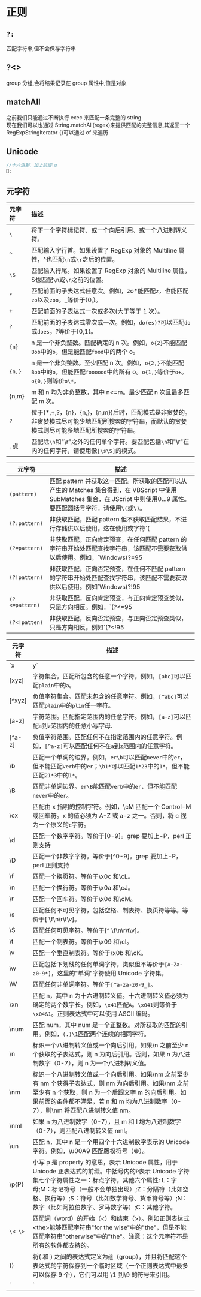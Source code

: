# 正则

## `?:`

匹配字符串,但不会保存字符串

## ?<>

group 分组,会将结果记录在 group 属性中,值是对象

## matchAll

之前我们只能通过不断执行 exec 来匹配一条完整的 string  
现在我们可以也通过 String.matchAll(regex)来提供匹配的完整信息,其返回一个 RegExpStringIterator {}可以通过 of 来遍历

## Unicode

```js
//十六进制，加上前缀\u
;
```

## 元字符

| 元字符                                                         | 描述                                                                                                                                             |
| :------------------------------------------------------------- | :----------------------------------------------------------------------------------------------------------------------------------------------- |
| `\` | 将下一个字符标记符、或一个向后引用、或一个八进制转义符。 |
| `^`                                                            | 匹配输入字行首。如果设置了 RegExp 对象的 Multiline 属性，^也匹配`\n`或`\r`之后的位置。                                                           |
| `\$`                                                           | 匹配输入行尾。如果设置了 RegExp 对象的 Multiline 属性，\$也匹配`\n`或`\r`之前的位置。                                                            |
| `*`                                                            | 匹配前面的子表达式任意次。例如，zo\*能匹配`z`，也能匹配`zo`以及`zoo`。\_等价于{0,}。                                                             |
| `+`                                                            | 匹配前面的子表达式一次或多次(大于等于 1 次）。                                                                                                   |
| `?`                                                            | 匹配前面的子表达式零次或一次。例如，`do(es)?`可以匹配`do`或`does`。?等价于{0,1}。                                                                |
| `{n}`                                                          | n 是一个非负整数。匹配确定的 n 次。例如，`o{2}`不能匹配`Bob`中的`o`，但是能匹配`food`中的两个 o。                                                |
| `{n,}`                                                         | n 是一个非负整数。至少匹配 n 次。例如，`o{2,}`不能匹配`Bob`中的`o`，但能匹配`foooood`中的所有 o。`o{1,}`等价于`o+`。`o{0,}`则等价`o\*`。         |
| {n,m}                                                          | m 和 n 均为非负整数，其中 n<=m。最少匹配 n 次且最多匹配 m 次。                                                                                   |
| `?`                                                            | 位于(\*,+,?，{n}，{n,}，{n,m})后时，匹配模式是非贪婪的。非贪婪模式尽可能少地匹配所搜索的字符串，而默认的贪婪模式则尽可能多地匹配所搜索的字符串。 |
| `.`点                                                          | 匹配除`\n`和"\r"之外的任何单个字符。要匹配包括`\n`和"\r"在内的任何字符，请使用像`[\s\S]`的模式。                                                 |

| 元字符         | 描述                                                                                                                                                                                                                                                                                                                                         |
| -------------- | -------------------------------------------------------------------------------------------------------------------------------------------------------------------------------------------------------------------------------------------------------------------------------------------------------------------------------------------- |
| `(pattern)`    | 匹配 pattern 并获取这一匹配。所获取的匹配可以从产生的 Matches 集合得到，在 VBScript 中使用 SubMatches 集合，在 JScript 中则使用$0…$9 属性。要匹配圆括号字符，请使用`\(`或`\)`。                                                                                                                                                              |
| `(?:pattern)`  | 非获取匹配，匹配 pattern 但不获取匹配结果，不进行存储供以后使用。这在使用或字符`( | )`来组合一个模式的各个部分时很有用。例如`industr(?:y | ies)`就是一个比`industry | industries`更简略的表达式。                                                                                                                                            |
| `(?=pattern)`  | 非获取匹配，正向肯定预查，在任何匹配 pattern 的字符串开始处匹配查找字符串，该匹配不需要获取供以后使用。例如，`Windows(?=95 | 98 | NT | 2000)`能匹配`Windows2000`中的`Windows`，但不能匹配`Windows3.1`中的`Windows`。预查不消耗字符，也就是说，在一个匹配发生后，在最后一次匹配之后立即开始下一次匹配的搜索，而不是从包含预查的字符之后开始。 |
| `(?!pattern)`  | 非获取匹配，正向否定预查，在任何不匹配 pattern 的字符串开始处匹配查找字符串，该匹配不需要获取供以后使用。例如`Windows(?!95 | 98 | NT | 2000)`能匹配`Windows3.1`中的`Windows`，但不能匹配`Windows2000`中的`Windows`。                                                                                                                         |
| `(?<=pattern)` | 非获取匹配，反向肯定预查，与正向肯定预查类似，只是方向相反。例如，`(?<=95 | 98 | NT | 2000)Windows`能匹配`2000Windows`中的`Windows`，但不能匹配`3.1Windows`中的`Windows`。                                                                                                                                                                   |
| `(?<!patten)`  | 非获取匹配，反向否定预查，与正向否定预查类似，只是方向相反。例如`(?<!95 | 98 | NT | 2000)Windows`能匹配`3.1Windows`中的`Windows`，但不能匹配`2000Windows`中的`Windows`。                                                                                                                                                                     |

| 元字符  | 描述                                                                                                                                                                                                                                                                                                               |
| ------- | ------------------------------------------------------------------------------------------------------------------------------------------------------------------------------------------------------------------------------------------------------------------------------------------------------------------ |
| `x|y`   | 匹配 x 或 y。例如，`z|food`能匹配`z`或`food`(此处请谨慎)。`[z|f]ood`则匹配`zood`或`food`。                                                                                                                                                                                                                         |
| [xyz]   | 字符集合。匹配所包含的任意一个字符。例如，`[abc]`可以匹配`plain`中的`a`。                                                                                                                                                                                                                                          |
| [^xyz]  | 负值字符集合。匹配未包含的任意字符。例如，`[^abc]`可以匹配`plain`中的`plin`任一字符。                                                                                                                                                                                                                              |
| [a-z]   | 字符范围。匹配指定范围内的任意字符。例如，`[a-z]`可以匹配`a`到`z`范围内的任意小写字母.                                                                                                                                                                                                                             |
| [^a-z]  | 负值字符范围。匹配任何不在指定范围内的任意字符。例如，`[^a-z]`可以匹配任何不在`a`到`z`范围内的任意字符。                                                                                                                                                                                                           |
| \b      | 匹配一个单词的边界。例如，`er\b`可以匹配`never`中的`er`，但不能匹配`verb`中的`er`；`\b1*`可以匹配`1*23`中的`1*`，但不能匹配`21*3`中的`1*`。                                                                                                                                                                        |
| \B      | 匹配非单词边界。`er\B`能匹配`verb`中的`er`，但不能匹配`never`中的`er`。                                                                                                                                                                                                                                            |
| \cx     | 匹配由 x 指明的控制字符。例如，\cM 匹配一个 Control-M 或回车符。x 的值必须为 A-Z 或 a-z 之一。否则，将 c 视为一个原义的`c`字符。                                                                                                                                                                                   |
| \d      | 匹配一个数字字符。等价于[0-9]。grep 要加上-P，perl 正则支持                                                                                                                                                                                                                                                        |
| \D      | 匹配一个非数字字符。等价于[^0-9]。grep 要加上-P，perl 正则支持                                                                                                                                                                                                                                                     |
| \f      | 匹配一个换页符。等价于\x0c 和\cL。                                                                                                                                                                                                                                                                                 |
| \n      | 匹配一个换行符。等价于\x0a 和\cJ。                                                                                                                                                                                                                                                                                 |
| \r      | 匹配一个回车符。等价于\x0d 和\cM。                                                                                                                                                                                                                                                                                 |
| \s      | 匹配任何不可见字符，包括空格、制表符、换页符等等。等价于[ \f\n\r\t\v]。                                                                                                                                                                                                                                            |
| \S      | 匹配任何可见字符。等价于[^ \f\n\r\t\v]。                                                                                                                                                                                                                                                                           |
| \t      | 匹配一个制表符。等价于\x09 和\cI。                                                                                                                                                                                                                                                                                 |
| \v      | 匹配一个垂直制表符。等价于\x0b 和\cK。                                                                                                                                                                                                                                                                             |
| \w      | 匹配包括下划线的任何单词字符。类似但不等价于`[A-Za-z0-9*]`，这里的"单词"字符使用 Unicode 字符集。                                                                                                                                                                                                                  |
| \W      | 匹配任何非单词字符。等价于`[^a-za-z0-9_]`。                                                                                                                                                                                                                                                                        |
| \xn     | 匹配 n，其中 n 为十六进制转义值。十六进制转义值必须为确定的两个数字长。例如，`\x41`匹配`A`。`\x041`则等价于`\x04&1`。正则表达式中可以使用 ASCII 编码。                                                                                                                                                             |
| \num    | 匹配 num，其中 num 是一个正整数。对所获取的匹配的引用。例如，`(.)\1`匹配两个连续的相同字符。                                                                                                                                                                                                                       |
| \n      | 标识一个八进制转义值或一个向后引用。如果\n 之前至少 n 个获取的子表达式，则 n 为向后引用。否则，如果 n 为八进制数字（0-7），则 n 为一个八进制转义值。                                                                                                                                                               |
| \nm     | 标识一个八进制转义值或一个向后引用。如果\nm 之前至少有 nm 个获得子表达式，则 nm 为向后引用。如果\nm 之前至少有 n 个获取，则 n 为一个后跟文字 m 的向后引用。如果前面的条件都不满足，若 n 和 m 均为八进制数字（0-7），则\nm 将匹配八进制转义值 nm。                                                                  |
| \nml    | 如果 n 为八进制数字（0-7），且 m 和 l 均为八进制数字（0-7），则匹配八进制转义值 nml。                                                                                                                                                                                                                              |
| \un     | 匹配 n，其中 n 是一个用四个十六进制数字表示的 Unicode 字符。例如，\u00A9 匹配版权符号（&copy;）。                                                                                                                                                                                                                  |
| \p{P}   | 小写 p 是 property 的意思，表示 Unicode 属性，用于 Unicode 正表达式的前缀。中括号内的`P`表示 Unicode 字符集七个字符属性之一：标点字符。其他六个属性: L：字母;M：标记符号（一般不会单独出现）;Z：分隔符（比如空格、换行等）;S：符号（比如数学符号、货币符号等）;N：数字（比如阿拉伯数字、罗马数字等）;C：其他字符。 |
| `\< \>` | 匹配词（word）的开始（\<）和结束（\>）。例如正则表达式\<the\>能够匹配字符串"for the wise"中的"the"，但是不能匹配字符串"otherwise"中的"the"。注意：这个元字符不是所有的软件都支持的。                                                                                                                               |
| ()      | 将( 和 ) 之间的表达式定义为`组`（group），并且将匹配这个表达式的字符保存到一个临时区域（一个正则表达式中最多可以保存 9 个），它们可以用 \1 到\9 的符号来引用。                                                                                                                                                     |
| `|`     | 将两个匹配条件进行逻辑`或`（or）运算。例如正则表达式(him                                                                                                                                                                                                                                                           | her) 匹配"it belongs to him"和"it belongs to her"，但是不能匹配"it belongs to them."。注意：这个元字符不是所有的软件都支持的。 |
